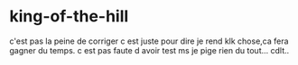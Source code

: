 # king-of-the-hill

c'est pas la peine de corriger c est juste pour dire je rend klk chose,ca fera gagner du temps.
c est pas faute d avoir test ms je pige rien du tout...
cdlt..
